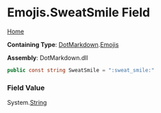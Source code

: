 # Emojis\.SweatSmile Field

[Home](../../../README.md)

**Containing Type**: [DotMarkdown](../../README.md)\.[Emojis](../README.md)

**Assembly**: DotMarkdown\.dll

```csharp
public const string SweatSmile = ":sweat_smile:"
```

### Field Value

System\.[String](https://docs.microsoft.com/en-us/dotnet/api/system.string)